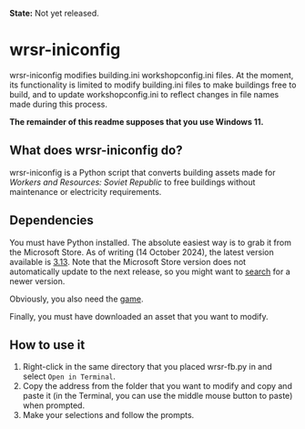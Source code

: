 **State:** Not yet released.

# wrsr-iniconfig

wrsr-iniconfig modifies building.ini workshopconfig.ini files. At the moment, its functionality is limited to modify building.ini files to make buildings free to build, and to update workshopconfig.ini to reflect changes in file names made during this process.

**The remainder of this readme supposes that you use Windows 11.**

## What does wrsr-iniconfig do?
wrsr-iniconfig is a Python script that converts building assets made for *Workers and Resources: Soviet Republic* to free buildings without maintenance or electricity requirements.

## Dependencies

You must have Python installed. The absolute easiest way is to grab it from the Microsoft Store. As of writing (14 October 2024), the latest version available is [3.13](https://apps.microsoft.com/detail/9pnrbtzxmb4z). Note that the Microsoft Store version does not automatically update to the next release, so you might want to [search](https://apps.microsoft.com/search?query=python) for a newer version.

Obviously, you also need the [game](https://store.steampowered.com/app/784150/).

Finally, you must have downloaded an asset that you want to modify.

## How to use it

1. Right-click in the same directory that you placed wrsr-fb.py in and select `Open in Terminal`.
2. Copy the address from the folder that you want to modify and copy and paste it (in the Terminal, you can use the middle mouse button to paste) when prompted.
3. Make your selections and follow the prompts.